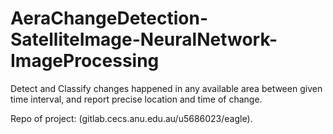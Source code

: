 # AeraChangeDetection-SatelliteImage-NeuralNetwork-ImageProcessing
Detect and Classify changes happened in any available area between given time interval, and report precise location and time of change.

Repo of project: (gitlab.cecs.anu.edu.au/u5686023/eagle).
